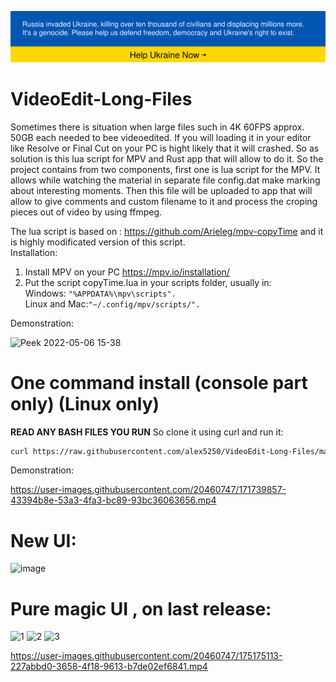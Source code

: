 [![Stand With Ukraine](https://raw.githubusercontent.com/vshymanskyy/StandWithUkraine/main/banner2-direct.svg)](https://stand-with-ukraine.pp.ua)
# VideoEdit-Long-Files
Sometimes there is situation when large files such in 4K 60FPS approx. 50GB each needed to bee videoedited. If you will loading it in your editor like Resolve or Final Cut on your PC is hight likely that it will crashed. So as solution is this lua script for MPV and Rust app that will allow to do it. So the project contains from two components, first one is lua script for the MPV. It allows while watching the material in separate file config.dat make marking about interesting moments. Then this file will be uploaded to app that will allow to give comments and custom filename to it and process the croping pieces out of video by using ffmpeg.  


The lua script is based on : https://github.com/Arieleg/mpv-copyTime and it is highly modificated version of this script.  
Installation:  
1. Install MPV on your PC https://mpv.io/installation/  
2.  Put the script copyTime.lua in your scripts folder, usually in:   
     Windows: `"%APPDATA%\mpv\scripts".`  
     Linux and Mac:` "~/.config/mpv/scripts/".  `


Demonstration:

![Peek 2022-05-06 15-38](https://user-images.githubusercontent.com/20460747/167615770-74f706aa-6dc6-4429-a549-fcdeb03fe403.gif)

# One command install (console part only) (Linux only)
**READ ANY BASH FILES YOU RUN**
So clone it using curl and run it:
```bash
curl https://raw.githubusercontent.com/alex5250/VideoEdit-Long-Files/main/installer/install.sh | bash 
```
Demonstration:


https://user-images.githubusercontent.com/20460747/171739857-43394b8e-53a3-4fa3-bc89-93bc36063656.mp4

# New UI:
![image](https://user-images.githubusercontent.com/20460747/174448356-daf76864-e92f-4c11-990e-4f64714f40c7.png)

# Pure magic UI , on last release:
![1](https://user-images.githubusercontent.com/20460747/175174928-2f8b0540-bd6b-4157-bddf-e6c05fe55acf.png)
![2](https://user-images.githubusercontent.com/20460747/175174938-1c2ace37-f00d-4bbd-920a-73a191d42e68.png)
![3](https://user-images.githubusercontent.com/20460747/175174943-882d1f01-2b48-4f4b-bd5e-98f88be5fff0.png)


https://user-images.githubusercontent.com/20460747/175175113-227abbd0-3658-4f18-9613-b7de02ef6841.mp4


